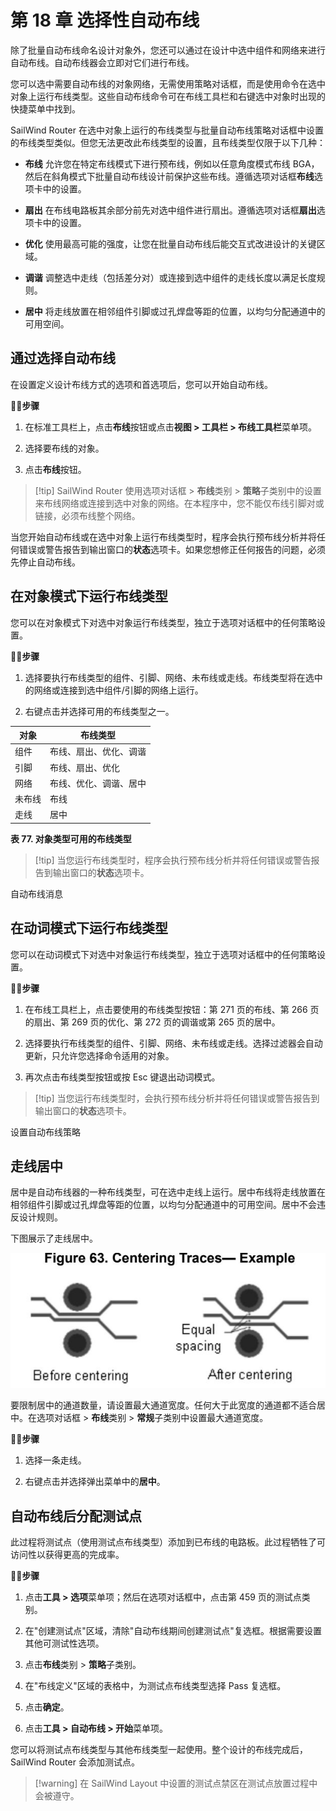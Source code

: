 # 第 18 章 选择性自动布线

除了批量自动布线命名设计对象外，您还可以通过在设计中选中组件和网络来进行自动布线。自动布线器会立即对它们进行布线。

您可以选中需要自动布线的对象网络，无需使用策略对话框，而是使用命令在选中对象上运行布线类型。这些自动布线命令可在布线工具栏和右键选中对象时出现的快捷菜单中找到。

SailWind Router 在选中对象上运行的布线类型与批量自动布线策略对话框中设置的布线类型类似。但您无法更改此布线类型的设置，且布线类型仅限于以下几种：

- **布线** 允许您在特定布线模式下进行预布线，例如以任意角度模式布线 BGA，然后在斜角模式下批量自动布线设计前保护这些布线。遵循选项对话框**布线**选项卡中的设置。

- **扇出** 在布线电路板其余部分前先对选中组件进行扇出。遵循选项对话框**扇出**选项卡中的设置。

- **优化** 使用最高可能的强度，让您在批量自动布线后能交互式改进设计的关键区域。

- **调谐** 调整选中走线（包括差分对）或连接到选中组件的走线长度以满足长度规则。

- **居中** 将走线放置在相邻组件引脚或过孔焊盘等距的位置，以均匀分配通道中的可用空间。

## 通过选择自动布线

在设置定义设计布线方式的选项和首选项后，您可以开始自动布线。

🏃‍♂️‍**步骤**

1. 在标准工具栏上，点击**布线**按钮或点击**视图 > 工具栏 > 布线工具栏**菜单项。

2. 选择要布线的对象。

3. 点击**布线**按钮。

> [!tip] SailWind Router 使用选项对话框 > **布线**类别 > **策略**子类别中的设置来布线网络或连接到选中对象的网络。在本程序中，您不能仅布线引脚对或链接，必须布线整个网络。

当您开始自动布线或在选中对象上运行布线类型时，程序会执行预布线分析并将任何错误或警告报告到输出窗口的**状态**选项卡。如果您想修正任何报告的问题，必须先停止自动布线。

## 在对象模式下运行布线类型

您可以在对象模式下对选中对象运行布线类型，独立于选项对话框中的任何策略设置。

🏃‍♂️‍**步骤**

1. 选择要执行布线类型的组件、引脚、网络、未布线或走线。布线类型将在选中的网络或连接到选中组件/引脚的网络上运行。

2. 右键点击并选择可用的布线类型之一。

| 对象    | 布线类型                     |
|-----------|-------------------------------|
| 组件 | 布线、扇出、优化、调谐 |
| 引脚       | 布线、扇出、优化       |
| 网络       | 布线、优化、调谐、居中 |
| 未布线   | 布线                         |
| 走线     | 居中                        |

**表 77. 对象类型可用的布线类型**

> [!tip] 当您运行布线类型时，程序会执行预布线分析并将任何错误或警告报告到输出窗口的**状态**选项卡。

自动布线消息

## 在动词模式下运行布线类型

您可以在动词模式下对选中对象运行布线类型，独立于选项对话框中的任何策略设置。

🏃‍♂️‍**步骤**

1. 在布线工具栏上，点击要使用的布线类型按钮：第 271 页的布线、第 266 页的扇出、第 269 页的优化、第 272 页的调谐或第 265 页的居中。

2. 选择要执行布线类型的组件、引脚、网络、未布线或走线。选择过滤器会自动更新，只允许您选择命令适用的对象。

3. 再次点击布线类型按钮或按 Esc 键退出动词模式。


> [!tip] 当您运行布线类型时，会执行预布线分析并将任何错误或警告报告到输出窗口的**状态**选项卡。

设置自动布线策略

## 走线居中

居中是自动布线器的一种布线类型，可在选中走线上运行。居中布线将走线放置在相邻组件引脚或过孔焊盘等距的位置，以均匀分配通道中的可用空间。居中不会违反设计规则。

下图展示了走线居中。

![](/router/guide/18/_page_2_Figure_15.jpeg)

要限制居中的通道数量，请设置最大通道宽度。任何大于此宽度的通道都不适合居中。在选项对话框 > **布线**类别 > **常规**子类别中设置最大通道宽度。

🏃‍♂️‍**步骤**

1. 选择一条走线。

2. 右键点击并选择弹出菜单中的**居中**。

## 自动布线后分配测试点

此过程将测试点（使用测试点布线类型）添加到已布线的电路板。此过程牺牲了可访问性以获得更高的完成率。

🏃‍♂️‍**步骤**

1. 点击**工具 > 选项**菜单项；然后在选项对话框中，点击第 459 页的测试点类别。

2. 在"创建测试点"区域，清除"自动布线期间创建测试点"复选框。根据需要设置其他可测试性选项。

3. 点击**布线**类别 > **策略**子类别。

4. 在"布线定义"区域的表格中，为测试点布线类型选择 Pass 复选框。

5. 点击**确定**。

6. 点击**工具 > 自动布线 > 开始**菜单项。

您可以将测试点布线类型与其他布线类型一起使用。整个设计的布线完成后，SailWind Router 会添加测试点。


> [!warning] 在 SailWind Layout 中设置的测试点禁区在测试点放置过程中会被遵守。